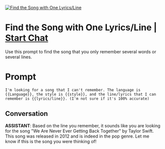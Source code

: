 
[![Find the Song with One Lyrics/Line](https://flow-prompt-covers.s3.us-west-1.amazonaws.com/icon/futuristic/futu_8.png)](https://gptcall.net/chat.html?data=%7B%22contact%22%3A%7B%22id%22%3A%22VktE3GzpqXiB4SKOMLDqy%22%2C%22flow%22%3Atrue%7D%7D)
# Find the Song with One Lyrics/Line | [Start Chat](https://gptcall.net/chat.html?data=%7B%22contact%22%3A%7B%22id%22%3A%22VktE3GzpqXiB4SKOMLDqy%22%2C%22flow%22%3Atrue%7D%7D)
Use this prompt to find the song that you only remember several words or several lines. 

# Prompt

```
I'm looking for a song that I can't remember. The language is {{Language}}, the style is {{style}}, and the line/lyrics that I can remember is {{lyrics/line}}. (I'm not sure if it's 100% accurate)
```

## Conversation

**ASSISTANT**: Based on the line you remember, it sounds like you are looking for the song "We Are Never Ever Getting Back Together" by Taylor Swift. This song was released in 2012 and is indeed in the pop genre. Let me know if this is the song you were thinking of!


